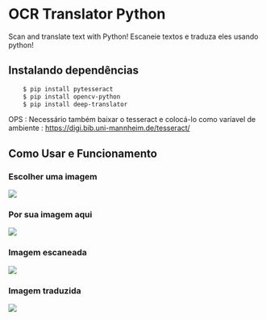 # OCR Translator Python
Scan and translate text with Python!
Escaneie textos e traduza eles usando python!

## Instalando dependências
```bash
    $ pip install pytesseract
    $ pip install opencv-python
    $ pip install deep-translator
```

OPS : Necessário também baixar o tesseract e colocá-lo como varíavel de ambiente : https://digi.bib.uni-mannheim.de/tesseract/

## Como Usar e Funcionamento

### Escolher uma imagem

<image src="./imagens/imagem2.png">
    
### Por sua imagem aqui
    
<image src="./imagens/Capturar.PNG">
    
### Imagem escaneada
    
<image src="./imagens/imagem.png">
   
### Imagem traduzida
    
 <image src="./imagens/imagem3.png">
    
   
